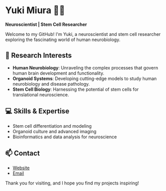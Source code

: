 # Yuki Miura 🧠🔬  
**Neuroscientist | Stem Cell Researcher**  

Welcome to my GitHub! I'm Yuki, a neuroscientist and stem cell researcher exploring the fascinating world of human neurobiology.

## 🧪 Research Interests  
- **Human Neurobiology**: Unraveling the complex processes that govern human brain development and functionality.  
- **Organoid Systems**: Developing cutting-edge models to study human neurobiology and disease pathology.  
- **Stem Cell Biology**: Harnessing the potential of stem cells for translational neuroscience.  

## 💻 Skills & Expertise  
- Stem cell differentiation and modeling  
- Organoid culture and advanced imaging  
- Bioinformatics and data analysis for neuroscience  

## 📫 Contact  
- [Website](https://profiles.stanford.edu/yuki-miura)  
- [Email](mailto:miurayuki0531@gmail.com)  

Thank you for visiting, and I hope you find my projects inspiring!  

<!---
ykmiura/ykmiura is a ✨ special ✨ repository because its `README.md` (this file) appears on your GitHub profile.
You can click the Preview link to take a look at your changes.
--->
